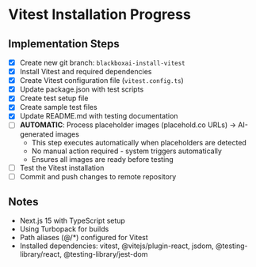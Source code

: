 # Vitest Installation Progress

## Implementation Steps

- [x] Create new git branch: `blackboxai-install-vitest`
- [x] Install Vitest and required dependencies
- [x] Create Vitest configuration file (`vitest.config.ts`)
- [x] Update package.json with test scripts
- [x] Create test setup file
- [x] Create sample test files
- [x] Update README.md with testing documentation
- [ ] **AUTOMATIC**: Process placeholder images (placehold.co URLs) → AI-generated images
  - This step executes automatically when placeholders are detected
  - No manual action required - system triggers automatically
  - Ensures all images are ready before testing
- [ ] Test the Vitest installation
- [ ] Commit and push changes to remote repository

## Notes
- Next.js 15 with TypeScript setup
- Using Turbopack for builds
- Path aliases (@/*) configured for Vitest
- Installed dependencies: vitest, @vitejs/plugin-react, jsdom, @testing-library/react, @testing-library/jest-dom